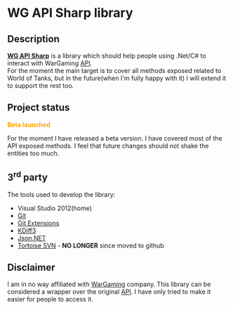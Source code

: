# WG API Sharp library #

## Description ##
**[WG API Sharp](WGAPISharp)** is a library which should help people using .Net/C# to interact with WarGaming [API](http://wargaming.net/developers/).  
For the moment the main target is to cover all methods exposed related to World of Tanks, but in the future(when I'm fully happy with it) I will extend it to support the rest too.

## Project status ##

<font color='orange'><b>Beta launched</b></font>

For the moment I have released a beta version. I have covered most of the API exposed methods. I feel that future changes should not shake the entities too much.

## 3<sup>rd</sup> party ##
The tools used to develop the library:
  * Visual Studio 2012(home)
  * [Git](http://git-scm.com/)
  * [Git Extensions](http://sourceforge.net/projects/gitextensions/)
  * [KDiff3](http://kdiff3.sourceforge.net/)
  * [Json.NET](http://james.newtonking.com/json)
  * [Tortoise SVN](http://tortoisesvn.net/) - <strong>NO LONGER</strong> since moved to github

## Disclaimer ##
I am in no way affiliated with [WarGaming](WarGaming) company. This library can be considered a wrapper over the original [API](http://wargaming.net/developers/). I have only tried to make it easier for people to access it.
